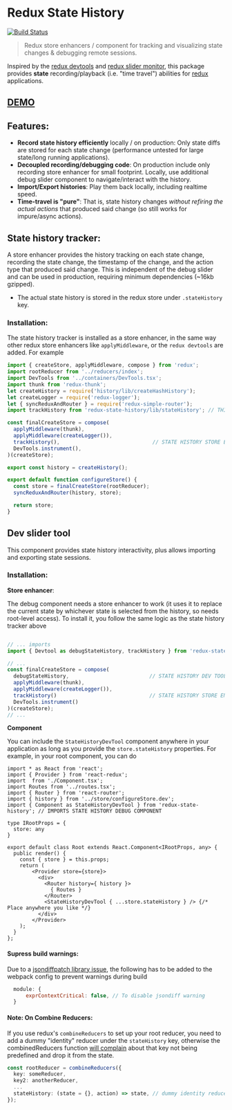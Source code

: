 Redux State History
===================

[![Build Status][travis-image]][travis-url]

> Redux store enhancers / component for tracking and visualizing state changes & debugging remote sessions.

Inspired by the [redux devtools](https://github.com/gaearon/redux-devtools) and [redux slider monitor](https://github.com/calesce/redux-slider-monitor), this package
provides **state** recording/playback (i.e. "time travel") abilities for [redux](https://github.com/rackt/redux) applications.

## [DEMO](http://inakianduaga.github.io/redux-state-history-example/)

## Features:

- **Record state history efficiently** locally / on production:  Only state diffs are stored for each state change (performance untested for large state/long running applications).
- **Decoupled recording/debugging code**: On production include only recording store enhancer for small footprint. Locally, use additional debug slider component to navigate/interact with the history.
- **Import/Export histories**:  Play them back locally, including realtime speed.
- **Time-travel is "pure"**: That is, state history changes *without refiring the actual actions* that produced said change (so still works for impure/async actions).

## State history tracker:

A store enhancer provides the history tracking on each state change, recording the state change, the timestamp of the change, and the action type that produced said change.
This is independent of the debug slider and can be used in production, requiring minimum dependencies (~16kb gzipped).

- The actual state history is stored in the redux store under `.stateHistory` key.

### Installation:

The state history tracker is installed as a store enhancer, in the same way other redux store enhancers like `applyMiddleware`, or the `redux devtools` are added. For example

```ts
import { createStore, applyMiddleware, compose } from 'redux';
import rootReducer from '../reducers/index';
import DevTools from '../containers/DevTools.tsx';
import thunk from 'redux-thunk';
let createHistory = require('history/lib/createHashHistory');
let createLogger = require('redux-logger');
let { syncReduxAndRouter } = require('redux-simple-router');
import trackHistory from 'redux-state-history/lib/stateHistory'; // THIS INCLUDES ONLY STATE HISTORY TRACKING FOR PROUCTION

const finalCreateStore = compose(
  applyMiddleware(thunk),
  applyMiddleware(createLogger()),
  trackHistory(),                              // STATE HISTORY STORE ENHANCER (DO NOT INCLUDE ON PRODUCTION)
  DevTools.instrument(),
)(createStore);

export const history = createHistory();

export default function configureStore() {
  const store = finalCreateStore(rootReducer);
  syncReduxAndRouter(history, store);

  return store;
}
```

## Dev slider tool

This component provides state history interactivity, plus allows importing and exporting state sessions.

### Installation:

**Store enhancer**:

The debug component needs a store enhancer to work (it uses it to replace the current state by whichever state is selected from the history, so needs root-level access).
To install it, you follow the same logic as the state history tracker above

```ts

// ... imports
import { Devtool as debugStateHistory, trackHistory } from 'redux-state-history'; // THIS BUNDLE INCLUDES EVERYTHING, USE ONLY ON DEV

// ...
const finalCreateStore = compose(
  debugStateHistory,                          // STATE HISTORY DEV TOOLS STORE ENHANCER
  applyMiddleware(thunk),
  applyMiddleware(createLogger()),
  trackHistory()                              // STATE HISTORY STORE ENHANCER
  DevTools.instrument()
)(createStore);
// ...
```

**Component**

You can include the `StateHistoryDevTool` component anywhere in your application as long as you provide the `store.stateHistory` properties. For example, in your
root component, you can do

```tsx
import * as React from 'react';
import { Provider } from 'react-redux';
import  from './Component.tsx';
import Routes from '../routes.tsx';
import { Router } from 'react-router';
import { history } from '../store/configureStore.dev';
import { Component as StateHistoryDevTool } from 'redux-state-history'; // IMPORTS STATE HISTORY DEBUG COMPONENT

type IRootProps = {
  store: any
}

export default class Root extends React.Component<IRootProps, any> {
  public render() {
    const { store } = this.props;
    return (
        <Provider store={store}>
          <div>
            <Router history={ history }>
              { Routes }
            </Router>
            <StateHistoryDevTool { ...store.stateHistory } /> {/* Place anywhere you like */}
          </div>
        </Provider>
    );
  }
};
```

#### Supress build warnings:

Due to a [jsondiffpatch library issue](https://github.com/benjamine/jsondiffpatch/issues/76),  the following has to be added to the webpack config to prevent warnings during build

```js
  module: {
      exprContextCritical: false, // To disable jsondiff warning
  }
```

#### Note: On Combine Reducers:

If you use redux's `combineReducers` to set up your root reducer, you need to add a dummy "identity" reducer under the `stateHistory` key, otherwise the combinedReducers function [will complain](https://github.com/rackt/redux/pull/879)
about that key not being predefined and drop it from the state.

```ts
const rootReducer = combineReducers({
  key: someReducer,
  key2: anotherReducer,
  ...
  stateHistory: (state = {}, action) => state, // dummy identity reducer to prevent combineReducers checks from throwing error
});
```

[travis-url]: https://travis-ci.org/inakianduaga/redux-state-history
[travis-image]: https://travis-ci.org/inakianduaga/redux-state-history.svg?branch=master
